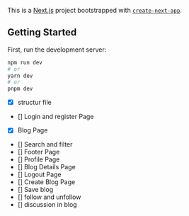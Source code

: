 This is a [Next.js](https://nextjs.org/) project bootstrapped with [`create-next-app`](https://github.com/vercel/next.js/tree/canary/packages/create-next-app).

## Getting Started

First, run the development server:

```bash
npm run dev
# or
yarn dev
# or
pnpm dev
```

- [x] structur file
- [] Login and register Page
- [x] Blog Page
- [] Search and filter
- [] Footer Page
- [] Profile Page
- [] Blog Details Page
- [] Logout Page
- [] Create Blog Page
- [] Save blog
- [] follow and unfollow
- [] discussion in blog
 